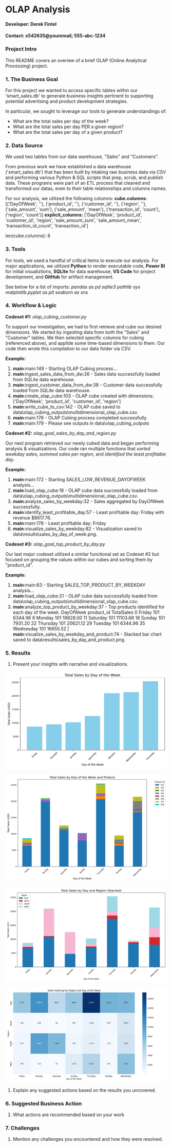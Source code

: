 # OLAP Analysis
#### Developer: Derek Fintel
#### Contact: s542635@youremail; 555-abc-1234

### Project Intro
This README covers an overiew of a brief OLAP (Online Analytical Processing) project. 

### 1. The Business Goal

For this project we wanted to access specific tables within our 'smart_sales.db' to generate business insights pertinent to supporting potential advertising and product development strategies. 

In particular, we sought to leverage our tools to generate understandings of:
- What are the total sales per day of the week?
- What are the total sales per day PER a given region?
- What are the total sales per day of a given product?

### 2. Data Source

We used two tables from our data warehouse, "Sales" and "Customers".

From previous work we have established a data warehouse ('smart_sales.db') that has been built by intaking raw business data via CSV and performing various Python & SQL scripts that prep, scrub, and publish data. These programs were part of an ETL process that cleaned and transformed our datas, even to their table relationships and columns names. 

For our analysis, we utilized the following columns:
**cube.columns**:
[('DayOfWeek', ''), ('product_id', ''), ('customer_id', ''), ('region', ''), ('sale_amount', 'sum'), ('sale_amount', 'mean'), ('transaction_id', 'count'), ('region', 'count')]
**explicit_columns:**
['DayOfWeek', 'product_id', 'customer_id', 'region', 'sale_amount_sum', 'sale_amount_mean', 'transaction_id_count', 'transaction_id']

len(cube.columns): 8

### 3. Tools

For tools, we used a handful of critical items to execute our analysis. For major applications, we utilized **Python** to render executable code, **Power BI** for initial visualiztions, **SQLIte** for data warehouse, **VS Code** for project development, and **GitHub** for artifact management. 

See below for a list of imports:
*pandas as pd*
*sqlite3*
*pathlib*
*sys*
*matplotlib.pyplot as plt*
*seaborn as sns*

### 4. Workflow & Logic

**Codeset #1:** *olap_cubing_customer.py*

To support our investigation, we had to first retrieve and cube our desired dimensions. We started by ingesting data from both the "Sales" and "Customer" tables. We then selected specific columns for cubing (referenced above), and applide some time-based dimensions to them. Our code then wrote this compilation to our data folder via CSV. 

**Example:**

1. __main__:main:149 - Starting OLAP Cubing process...
2. __main__:ingest_sales_data_from_dw:26 - Sales data successfully loaded from SQLite data warehouse.
3. __main__:ingest_customer_data_from_dw:38 - Customer data successfully loaded from SQLite data warehouse.
4. __main__:create_olap_cube:103 - OLAP cube created with dimensions: ['DayOfWeek', 'product_id', 'customer_id', 'region']
5. __main__:write_cube_to_csv:142 - OLAP cube saved to data\olap_cubing_outputs\multidimensional_olap_cube.csv.
6. __main__:main:178 - OLAP Cubing process completed successfully.
7. __main__:main:179 - Please see outputs in data\olap_cubing_outputs

**Codeset #2:** *olap_goal_sales_by_day_and_region.py*

Our next program retrieved our newly cubed data and began performing analysis & visualizations. Our code ran multiple functions that *sorted weekday sales*, *summed sales per region*, and *identified the least profitable day*.

**Example:**

1. __main__:main:172 - Starting SALES_LOW_REVENUE_DAYOFWEEK analysis...
2. __main__:load_olap_cube:18 - OLAP cube data successfully loaded from data\olap_cubing_outputs\multidimensional_olap_cube.csv.
3. __main__:analyze_sales_by_weekday:32 - Sales aggregated by DayOfWeek successfully.
4. __main__:identify_least_profitable_day:57 - Least profitable day: Friday with revenue $8617.76.
5. __main__:main:178 - Least profitable day: Friday
6. __main__:visualize_sales_by_weekday:82 - Visualization saved to data\results\sales_by_day_of_week.png.

**Codeset #3:** *olap_goal_top_product_by_day.py*

Our last major codeset utilized a similar functional set as Codeset #2 but focused on grouping the values within our cubes and sorting them by "product_id". 

**Example:**

1. __main__:main:83 - Starting SALES_TOP_PRODUCT_BY_WEEKDAY analysis...
2. __main__:load_olap_cube:21 - OLAP cube data successfully loaded from data\olap_cubing_outputs\multidimensional_olap_cube.csv.
3. __main__:analyze_top_product_by_weekday:37 - Top products identified for each day of the week.
    DayOfWeek  product_id  TotalSales
0      Friday         101     6344.96
6      Monday         101    19828.00
11   Saturday         101    11103.68
18     Sunday         101     7931.20
22   Thursday         101    20621.12
29    Tuesday         101     6344.96
35  Wednesday         101    16655.52
| __main__:visualize_sales_by_weekday_and_product:74 - Stacked bar chart saved to data\results\sales_by_day_and_product.png.

### 5. Results

1. Present your insights with narrative and visualizations.


![sales_by_day_of_week](image-2.png)

![sales_by_day_and_product](image.png)

![sales_by_day_and_region_stacked](image-1.png)

![sales_heatmap_by_region_and_day](image-3.png)



1. Explain any suggested actions based on the results you uncovered.


### 6. Suggested Business Action

1. What actions are recommended based on your work



### 7. Challenges

1. Mention any challenges you encountered and how they were resolved.
